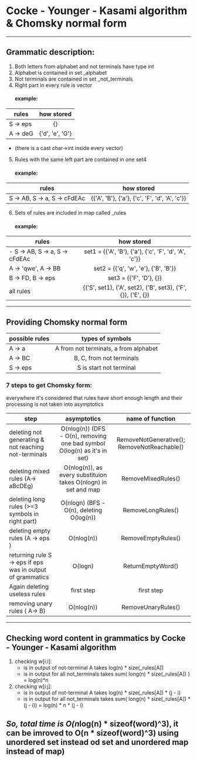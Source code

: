 # Cocke - Younger - Kasami algorithm & Chomsky normal form
----
## Grammatic description:
1. Both letters from alphabet and not terminals have type int
2. Alphabet is contained in set _alphabet
3. Not terminals are contained in set _not_terminals
4. Right part in every rule is vector<int>
    #### example:
  
| rules | how stored |
|----------------|:---------:|
| S -> eps | {} |
| A -> deG | {'d', 'e', 'G'} |

  + (there is a cast char->int inside every vector)
5. Rules with the same left part are contained in one set4
    #### example:
  
| rules | how stored |
|----------------|:---------:|
| S -> AB, S -> a, S -> cFdEAc | {{'A', 'B'}, {'a'}, {'c', 'F', 'd', 'A', 'c'}} |
6. Sets of rules are included in map called _rules
    #### example:
  
| rules| how stored 
|----------------|:---------:|
| - S -> AB, S -> a, S -> cFdEAc | set1 = {{'A', 'B'}, {'a'}, {'c', 'F', 'd', 'A', 'c'}} |
| A -> 'qwe', A -> BB | set2 = {{'q', 'w', 'e'}, {'B', 'B'}} |
| B -> FD, B -> eps | set3 = {{'F', 'D'}, {}} |
|all rules | {('S', set1), ('A', set2), ('B', set3), ('F', {}), ('E', {}) | 
 ----
 ## Providing Chomsky normal form
| possible rules | types of symbols |
|----------------|:---------:|
| A -> a | A from not terminals, a from alphabet |
| A -> BC | B, C, from not terminals |
| S -> eps | S is start not terminal |

  ### 7 steps to get Chomsky form:
everywhere it's considered that rules have short enough length and their processing is not taken into asymptotics
  
| step | asymptotics | name of function |
|---------------|:--------:|:--------:|
| deleting not generating & not reaching not-terminals | O(nlog(n)) (DFS - O(n), removing one bad symbol O(log(n) as it's in set) | RemoveNotGenerative(); RemoveNotReachable() |
| deleting mixed rules (A-> aBcDEg) | O(nlog(n)), as every substituion takes O(nlogn) in set and map | RemoveMixedRules() |
| deleting long rules (>=3 symbols in right part) | O(nlogn) (BFS - O(n), deleting O(log(n))| RemoveLongRules() |
| deleting empty rules (A -> eps ) | O(nlog(n)) | RemoveEmptyRules() |
| returning rule S -> eps if eps was in output of grammatics | O(logn) | ReturnEmptyWord() |
| Again deleting useless rules | first step | first step |
| removing unary rules ( A-> B) | O(nlog(n))| RemoveUnaryRules() |

 ----
 ## Checking word content in grammatics by Cocke - Younger - Kasami algorithm
 
  1. checking w[i:i]:
      + is in output of not-terminal A takes log(n) * size(_rules[A])
      + is in output for all not_terminals takes sum( long(n) * size(_rules[A]) ) = log(n)*n 
  2. checking w[i:j]:
      + is in output of not-terminal A takes log(n) * size(_rules[A]) * (j - i)
      + is in output for all not_terminals takes sum( long(n) * size(_rules[A]) * (j - i)) = log(n) * n * (j - i)
  
  *So, total time is O(n*log(n) * sizeof(word)^3), it can be imroved to O(n * sizeof(word)^3) using unordered set instead od set and unordered map instead of map)
  ----
